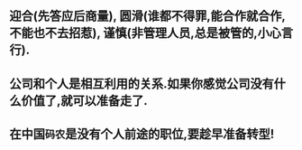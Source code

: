 

## 迎合(先答应后商量), 圆滑(谁都不得罪,能合作就合作,不能也不去招惹), 谨慎(非管理人员,总是被管的,小心言行).

## 公司和个人是相互利用的关系.如果你感觉公司没有什么价值了,就可以准备走了.

## 在中国```码农```是没有个人前途的职位,要趁早准备转型!
